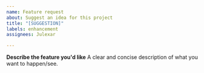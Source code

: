 ```yaml
---
name: Feature request
about: Suggest an idea for this project
title: "[SUGGESTION]"
labels: enhancement
assignees: Julexar

---
```


**Describe the feature you'd like**
A clear and concise description of what you want to happen/see.
